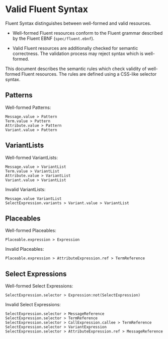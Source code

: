 # Valid Fluent Syntax

Fluent Syntax distinguishes between well-formed and valid resources.

  - Well-formed Fluent resources conform to the Fluent grammar described by the
    Fluent EBNF (`spec/fluent.ebnf`).

  - Valid Fluent resources are additionally checked for semantic correctness.
    The validation process may reject syntax which is well-formed.

This document describes the semantic rules which check validity of well-formed
Fluent resources. The rules are defined using a CSS-like selector syntax.

## Patterns

Well-formed Patterns:

    Message.value > Pattern
    Term.value > Pattern
    Attribute.value > Pattern
    Variant.value > Pattern

## VariantLists

Well-formed VariantLists:

    Message.value > VariantList
    Term.value > VariantList
    Attribute.value > VariantList
    Variant.value > VariantList

Invalid VariantLists:

    Message.value VariantList
    SelectExpression.variants > Variant.value > VariantList

## Placeables

Well-formed Placeables:

    Placeable.expression > Expression

Invalid Placeables:

    Placeable.expression > AttributeExpression.ref > TermReference

## Select Expressions

Well-formed Select Expressions:

    SelectExpression.selector > Expression:not(SelectExpression)

Invalid Select Expressions:

    SelectExpression.selector > MessageReference
    SelectExpression.selector > TermReference
    SelectExpression.selector > CallExpression.callee > TermReference
    SelectExpression.selector > VariantExpression
    SelectExpression.selector > AttributeExpression.ref > MessageReference

